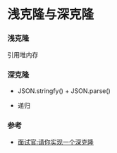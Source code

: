 # 浅克隆与深克隆

### 浅克隆

引用堆内存

### 深克隆

* JSON.stringfy() + JSON.parse()

* 递归


### 参考

- [面试官:请你实现一个深克隆](https://juejin.im/post/5abb55ee6fb9a028e33b7e0a?utm_source=gold_browser_extension)